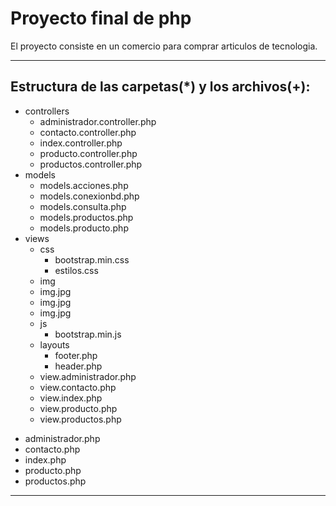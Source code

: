 # Proyecto final de php
El proyecto consiste en un comercio para comprar articulos de tecnologia.
_______________________________________________________________

## Estructura de las carpetas(*) y los archivos(+):

* controllers
    + administrador.controller.php
    + contacto.controller.php
    + index.controller.php
    + producto.controller.php
    + productos.controller.php
* models
    + models.acciones.php
    + models.conexionbd.php
    + models.consulta.php
    + models.productos.php
    + models.producto.php
* views
    * css
        + bootstrap.min.css
        + estilos.css
    * img
	+ img.jpg
	+ img.jpg
	+ img.jpg
    * js
        + bootstrap.min.js
    * layouts
        + footer.php
        + header.php
    + view.administrador.php
    + view.contacto.php
    + view.index.php
    + view.producto.php
    + view.productos.php
+ administrador.php
+ contacto.php
+ index.php
+ producto.php
+ productos.php
_______________________________________________________________
